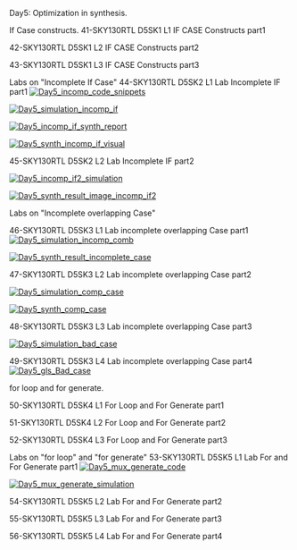 Day5:
Optimization in synthesis.

If Case constructs.
41-SKY130RTL D5SK1 L1 IF CASE Constructs part1

42-SKY130RTL D5SK1 L2 IF CASE Constructs part2

43-SKY130RTL D5SK1 L3 IF CASE Constructs part3

Labs on "Incomplete If Case"
44-SKY130RTL D5SK2 L1 Lab Incomplete IF part1
[![Day5_incomp_code_snippets](../week1_assets/Day5_incomp_code_snippets.png)](../week1_assets/Day5_incomp_code_snippets.png)

[![Day5_simulation_incomp_if](../week1_assets/Day5_simulation_incomp_if.png)](../week1_assets/Day5_simulation_incomp_if.png)

[![Day5_incomp_if_synth_report](../week1_assets/Day5_incomp_if_synth_report.png)](../week1_assets/Day5_incomp_if_synth_report.png)

[![Day5_synth_incomp_if_visual](../week1_assets/Day5_synth_incomp_if_visual.png)](../week1_assets/Day5_synth_incomp_if_visual.png)


45-SKY130RTL D5SK2 L2 Lab Incomplete IF part2

[![Day5_incomp_if2_simulation](../week1_assets/Day5_incomp_if2_simulation.png)](../week1_assets/Day5_incomp_if2_simulation.png)

[![Day5_synth_result_image_incomp_if2](../week1_assets/Day5_synth_result_image_incomp_if2.png)](../week1_assets/Day5_synth_result_image_incomp_if2.png)

Labs on "Incomplete overlapping Case"

46-SKY130RTL D5SK3 L1 Lab incomplete overlapping Case part1
[![Day5_simulation_incomp_comb](../week1_assets/Day5_simulation_incomp_comb.png)](../week1_assets/Day5_simulation_incomp_comb.png)

[![Day5_synth_result_incomplete_case](../week1_assets/Day5_synth_result_incomplete_case.png)](../week1_assets/Day5_synth_result_incomplete_case.png)

47-SKY130RTL D5SK3 L2 Lab incomplete overlapping Case part2

[![Day5_simulation_comp_case](../week1_assets/Day5_simulation_comp_case.png)](../week1_assets/Day5_simulation_comp_case.png)

[![Day5_synth_comp_case](../week1_assets/Day5_synth_comp_case.png)](../week1_assets/Day5_synth_comp_case.png)


48-SKY130RTL D5SK3 L3 Lab incomplete overlapping Case part3

[![Day5_simulation_bad_case](../week1_assets/Day5_simulation_bad_case.png)](../week1_assets/Day5_simulation_bad_case.png)

49-SKY130RTL D5SK3 L4 Lab incomplete overlapping Case part4
[![Day5_gls_Bad_case](../week1_assets/Day5_gls_Bad_case.png)](../week1_assets/Day5_gls_Bad_case.png)

for loop and for generate.

50-SKY130RTL D5SK4 L1 For Loop and For Generate part1

51-SKY130RTL D5SK4 L2 For Loop and For Generate part2

52-SKY130RTL D5SK4 L3 For Loop and For Generate part3


Labs on "for loop" and "for generate"
53-SKY130RTL D5SK5 L1 Lab For and For Generate part1
[![Day5_mux_generate_code](../week1_assets/Day5_mux_generate_code.png)](../week1_assets/Day5_mux_generate_code.png)

[![Day5_mux_generate_simulation](../week1_assets/Day5_mux_generate_simulation.png)](../week1_assets/Day5_mux_generate_simulation.png)


54-SKY130RTL D5SK5 L2 Lab For and For Generate part2


55-SKY130RTL D5SK5 L3 Lab For and For Generate part3

56-SKY130RTL D5SK5 L4 Lab For and For Generate part4